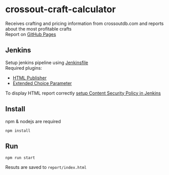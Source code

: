 # crossout-craft-calculator
Receives crafting and pricing information from crossoutdb.com and reports about the most profitable crafts  
Report on [GitHub Pages](https://vw4.github.io/crossout-craft-calculator/)

## Jenkins
Setup jenkins pipeline using [Jenkinsfile](Jenkinsfile)  
Required plugins:
- [HTML Publisher](https://plugins.jenkins.io/htmlpublisher/)
- [Extended Choice Parameter](https://plugins.jenkins.io/extended-choice-parameter/)

To display HTML report correctly [setup Content Security Policy in Jenkins](https://stackoverflow.com/questions/35783964/jenkins-html-publisher-plugin-no-css-is-displayed-when-report-is-viewed-in-j)

## Install
npm & nodejs are required
```
npm install
```

## Run
```
npm run start
```
Resuts are saved to `report/index.html`
